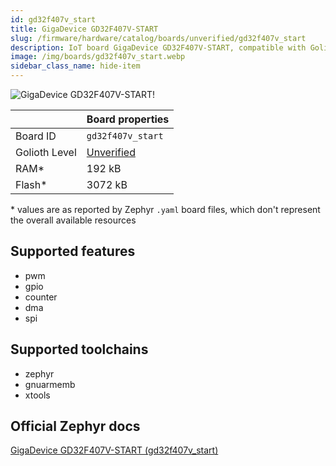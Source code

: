```yaml
---
id: gd32f407v_start
title: GigaDevice GD32F407V-START
slug: /firmware/hardware/catalog/boards/unverified/gd32f407v_start
description: IoT board GigaDevice GD32F407V-START, compatible with Golioth at unverified level.
image: /img/boards/gd32f407v_start.webp
sidebar_class_name: hide-item
---
```


[//]: # (This is an auto-generated file, do not edit! Changes to it will be lost upon re-generation)

![GigaDevice GD32F407V-START!](/img/boards/gd32f407v_start.webp "GigaDevice GD32F407V-START")

|                | Board properties     |
| -------------  | -------------------- |
| Board ID       | `gd32f407v_start` |
| Golioth Level  | [Unverified](/firmware/hardware#unverified-boards) |
| RAM*           | 192 kB |
| Flash*         | 3072 kB |

\* values are as reported by Zephyr `.yaml` board files, which don't represent the overall available resources



## Supported features

* pwm
* gpio
* counter
* dma
* spi

## Supported toolchains

* zephyr
* gnuarmemb
* xtools

## Official Zephyr docs

[GigaDevice GD32F407V-START (gd32f407v_start)](https://docs.zephyrproject.org/latest/boards/gd/gd32f407v_start/doc/index.html)

